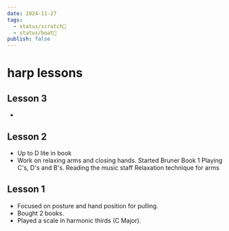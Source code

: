 ```yaml
---
date: 2024-11-27
tags:
  - status/scratch📝
  - status/boat🚤
publish: false
---
```

# harp lessons


## Lesson 3
- 

## Lesson 2
- Up to D lite in book
- Work on relaxing arms and closing hands.
Started Bruner Book 1
Playing C's, D's and B's.
Reading the music staff
Relaxation technique for arms

## Lesson 1
- Focused on posture and hand position for pulling.
- Bought 2 books.
- Played a scale in harmonic thirds (C Major).





